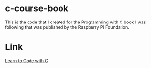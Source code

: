 # c-course-book
This is the code that I created for the Programming with C book I was following that was published by the Raspberry Pi Foundation.

# Link
[Learn to Code with C](https://magpi.raspberrypi.com/articles/learn-code-c)
